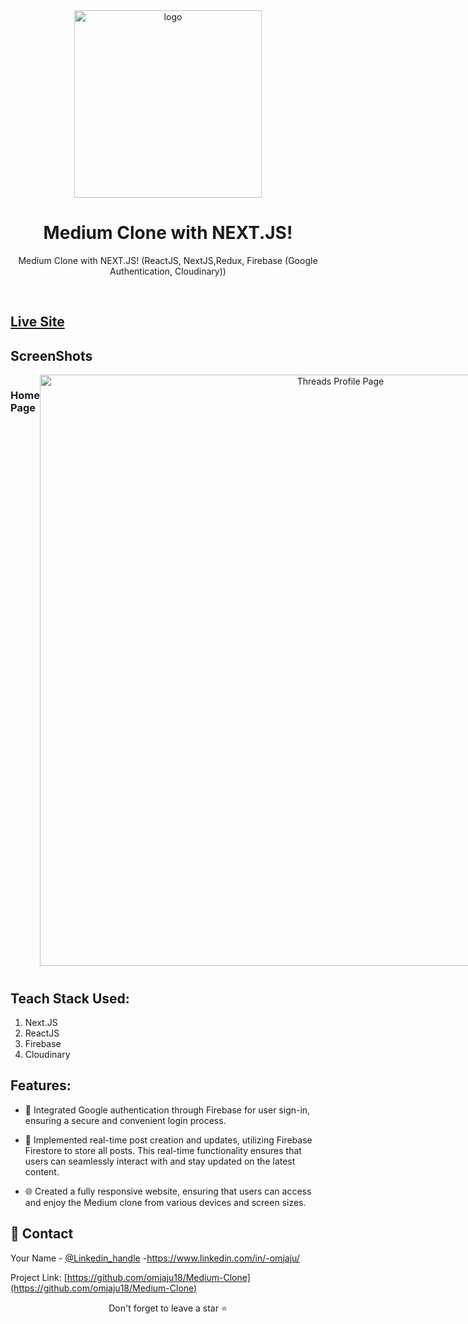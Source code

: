
<div align="center">
  <img src="https://github.com/omjaju18/Medium-Clone/assets/113230517/cca3111f-d087-4eed-a5f9-28273bf3adea" width='300' alt="logo" />


  # Medium Clone with NEXT.JS!
  
  <p>
Medium Clone with NEXT.JS! (ReactJS, NextJS,Redux, Firebase (Google Authentication, Cloudinary))
  </p>
  <br />   
</div> 

 <h2> 
   <a href="https://mediumclone-oj.netlify.app/">Live Site</a>
 </h2>

<h2>
  ScreenShots
</h2>  

<div style="display: flex" align="center"><br>

  <h3 style="display: flex" align="left"> Home Page </h3>
<a href="https://mediumclone-oj.netlify.app/" target="_blank"><img width="946" alt="Threads Profile Page" src="https://github.com/omjaju18/Medium-Clone/assets/113230517/8ddf6ae5-1b79-4be9-9299-8c16ea410747"></a>
  <br />   
    <br /> 
    <h3 style="display: flex" align="left"> Post creation Section </h3>
<a href="https://mediumclone-oj.netlify.app/" target="_blank"> <img width="950" alt="Threads Search" src="https://github.com/omjaju18/Medium-Clone/assets/113230517/cccceb1e-53cf-41c8-913c-d9af2c1a8426"></a>
  <br />   
    <br /> 
    <h3 style="display: flex" align="left"> Blog Page </h3>
<a href="https://mediumclone-oj.netlify.app/" target="_blank"> <img width="956" alt="Threads Create Thread" src="https://github.com/omjaju18/Medium-Clone/assets/113230517/cbf729b3-5eec-48a2-8a76-cc54a7c63935"></a>

</div>


## Teach Stack Used:
1. Next.JS
2. ReactJS
3. Firebase
4. Cloudinary


## Features:

- 🔐 Integrated Google authentication through Firebase for user sign-in, ensuring a secure and convenient login process.

- 🔄 Implemented real-time post creation and updates, utilizing Firebase Firestore to store all posts. This real-time functionality ensures that users can seamlessly interact with and stay updated on the latest content.

- 🌐 Created a fully responsive website, ensuring that users can access and enjoy the Medium clone from various devices and screen sizes.

## :handshake: Contact

Your Name - [@Linkedin_handle](https://www.linkedin.com/in/-omjaju/) -https://www.linkedin.com/in/-omjaju/

Project Link: [https://github.com/omjaju18/Medium-Clone](https://github.com/omjaju18/Medium-Clone)



<div align="center">Don't forget to leave a star ⭐️</div>

